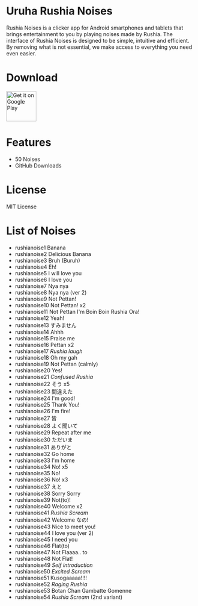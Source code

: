 # Uruha Rushia Noises
Rushia Noises is a clicker app for Android smartphones and tablets that brings entertainment to you by playing noises made by Rushia.
The interface of Rushia Noises is designed to be simple, intuitive and efficient. By removing what is not essential, we make access to everything you need even easier.

# Download
[<img src="https://play.google.com/intl/en_us/badges/images/generic/en_badge_web_generic.png"
alt="Get it on Google Play"
height="80">](https://play.google.com/store/apps/details?id=com.yuzumin.rushianoises)

# Features
* 50 Noises
* GitHub Downloads

# License
MIT License

# List of Noises
* rushianoise1 Banana
* rushianoise2 Delicious Banana
* rushianoise3 Bruh (Buruh)
* rushianoise4 Eh!
* rushianoise5 I will love you
* rushianoise6 I love you
* rushianoise7 Nya nya
* rushianoise8 Nya nya (ver 2)
* rushianoise9 Not Pettan!
* rushianoise10 Not Pettan! x2
* rushianoise11 Not Pettan I'm Boin Boin Rushia Ora!
* rushianoise12 Yeah!
* rushianoise13 すみません
* rushianoise14 Ahhh
* rushianoise15 Praise me
* rushianoise16 Pettan x2
* rushianoise17 *Rushia laugh*
* rushianoise18 Oh my gah
* rushianoise19 Not Pettan (calmly)
* rushianoise20 Yes!
* rushianoise21 *Confused Rushia*
* rushianoise22 そう x5
* rushianoise23 間違えた
* rushianoise24 I'm good!
* rushianoise25 Thank You!
* rushianoise26 I'm fire!
* rushianoise27 皆
* rushianoise28 よく聞いて
* rushianoise29 Repeat after me
* rushianoise30 ただいま
* rushianoise31 ありがと
* rushianoise32 Go home
* rushianoise33 I'm home
* rushianoise34 No! x5
* rushianoise35 No!
* rushianoise36 No! x3
* rushianoise37 えと
* rushianoise38 Sorry Sorry
* rushianoise39 Not(to)!
* rushianoise40 Welcome x2
* rushianoise41 *Rushia Scream*
* rushianoise42 Welcome なの!
* rushianoise43 Nice to meet you!
* rushianoise44 I love you (ver 2)
* rushianoise45 I need you
* rushianoise46 Flat(to)
* rushianoise47 Not Flaaaa.. to
* rushianoise48 Not Flat!
* rushianoise49 *Self introduction*
* rushianoise50 *Excited Scream*
* rushianoise51 Kusogaaaaa!!!!
* rushianoise52 *Raging Rushia*
* rushianoise53 Botan Chan Gambatte Gomenne
* rushianoise54 *Rushia Scream* (2nd variant)

